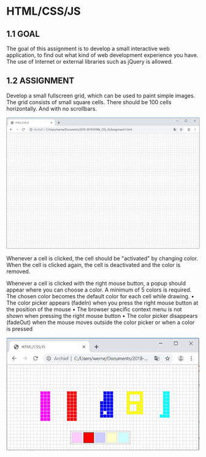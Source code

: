 # HTML/CSS/JS
## 1.1 GOAL
The goal of this assignment is to develop a small interactive web application, to find out what kind of web
development experience you have. The use of Internet or external libraries such as jQuery is allowed.

## 1.2 ASSIGNMENT
Develop a small fullscreen grid, which can be used to paint simple images. The grid consists of small square cells.
There should be 100 cells horizontally. And with no scrollbars.

![Screenshot](grid.jpg)

Whenever a cell is clicked, the cell should be "activated" by changing color.
When the cell is clicked again, the cell is deactivated and the color is removed.

Whenever a cell is clicked with the right mouse button, a popup should appear where you can choose a
color. A minimum of 5 colors is required. The chosen color becomes the default color for each cell while
drawing.
• The color picker appears (fadeIn) when you press the right mouse button at the position of the
mouse
• The browser specific context menu is not shown when pressing the right mouse button
• The color picker disappears (fadeOut) when the mouse moves outside the color picker or when a
color is pressed

![Screenshot](grid2.jpg)
